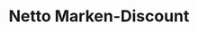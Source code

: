 ---
title: "Netto Marken-Discount"
url: /muenster/netto-marken-discount-ottmarsbocholter-strasse/
shop: Supermarkt
---